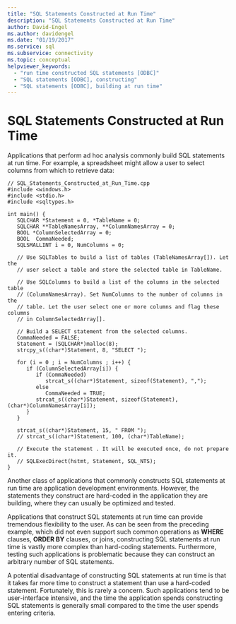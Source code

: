 ```yaml
---
title: "SQL Statements Constructed at Run Time"
description: "SQL Statements Constructed at Run Time"
author: David-Engel
ms.author: davidengel
ms.date: "01/19/2017"
ms.service: sql
ms.subservice: connectivity
ms.topic: conceptual
helpviewer_keywords:
  - "run time constructed SQL statements [ODBC]"
  - "SQL statements [ODBC], constructing"
  - "SQL statements [ODBC], building at run time"
---
```

# SQL Statements Constructed at Run Time
Applications that perform ad hoc analysis commonly build SQL statements at run time. For example, a spreadsheet might allow a user to select columns from which to retrieve data:  
  
```  
// SQL_Statements_Constructed_at_Run_Time.cpp  
#include <windows.h>  
#include <stdio.h>  
#include <sqltypes.h>  
  
int main() {  
   SQLCHAR *Statement = 0, *TableName = 0;  
   SQLCHAR **TableNamesArray, **ColumnNamesArray = 0;  
   BOOL *ColumnSelectedArray = 0;  
   BOOL  CommaNeeded;  
   SQLSMALLINT i = 0, NumColumns = 0;  
  
   // Use SQLTables to build a list of tables (TableNamesArray[]). Let the  
   // user select a table and store the selected table in TableName.  
  
   // Use SQLColumns to build a list of the columns in the selected table  
   // (ColumnNamesArray). Set NumColumns to the number of columns in the  
   // table. Let the user select one or more columns and flag these columns  
   // in ColumnSelectedArray[].  
  
   // Build a SELECT statement from the selected columns.  
   CommaNeeded = FALSE;  
   Statement = (SQLCHAR*)malloc(8);  
   strcpy_s((char*)Statement, 8, "SELECT ");  
  
   for (i = 0 ; i = NumColumns ; i++) {  
      if (ColumnSelectedArray[i]) {  
         if (CommaNeeded)  
            strcat_s((char*)Statement, sizeof(Statement), ",");  
         else  
            CommaNeeded = TRUE;  
         strcat_s((char*)Statement, sizeof(Statement), (char*)ColumnNamesArray[i]);  
      }  
   }  
  
   strcat_s((char*)Statement, 15, " FROM ");  
   // strcat_s((char*)Statement, 100, (char*)TableName);  
  
   // Execute the statement . It will be executed once, do not prepare it.  
   // SQLExecDirect(hstmt, Statement, SQL_NTS);  
}  
```  
  
 Another class of applications that commonly constructs SQL statements at run time are application development environments. However, the statements they construct are hard-coded in the application they are building, where they can usually be optimized and tested.  
  
 Applications that construct SQL statements at run time can provide tremendous flexibility to the user. As can be seen from the preceding example, which did not even support such common operations as **WHERE** clauses, **ORDER BY** clauses, or joins, constructing SQL statements at run time is vastly more complex than hard-coding statements. Furthermore, testing such applications is problematic because they can construct an arbitrary number of SQL statements.  
  
 A potential disadvantage of constructing SQL statements at run time is that it takes far more time to construct a statement than use a hard-coded statement. Fortunately, this is rarely a concern. Such applications tend to be user-interface intensive, and the time the application spends constructing SQL statements is generally small compared to the time the user spends entering criteria.
